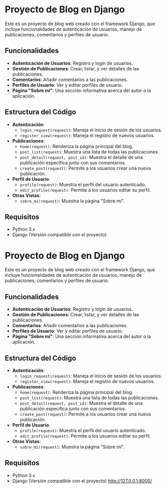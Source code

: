 # Proyecto de Blog en Django

Este es un proyecto de blog web creado con el framework Django, que incluye funcionalidades de autenticación de usuarios, manejo de publicaciones, comentarios y perfiles de usuario.

## Funcionalidades

- **Autenticación de Usuarios**: Registro y login de usuarios.
- **Gestión de Publicaciones**: Crear, listar, y ver detalles de las publicaciones.
- **Comentarios**: Añadir comentarios a las publicaciones.
- **Perfiles de Usuario**: Ver y editar perfiles de usuario.
- **Página "Sobre mí"**: Una sección informativa acerca del autor o la aplicación.

## Estructura del Código

- **Autenticación**:
  - `login_request(request)`: Maneja el inicio de sesión de los usuarios.
  - `register_view(request)`: Maneja el registro de nuevos usuarios.
- **Publicaciones**:
  - `home(request)`: Renderiza la página principal del blog.
  - `post_list(request)`: Muestra una lista de todas las publicaciones.
  - `post_detail(request, post_id)`: Muestra el detalle de una publicación específica junto con sus comentarios.
  - `create_post(request)`: Permite a los usuarios crear una nueva publicación.
- **Perfil de Usuario**:
  - `profile(request)`: Muestra el perfil del usuario autenticado.
  - `edit_profile(request)`: Permite a los usuarios editar su perfil.
- **Otras Vistas**:
  - `sobre_mi(request)`: Muestra la página "Sobre mí".

## Requisitos

- Python 3.x
- Django (Versión compatible con el proyecto)
# Proyecto de Blog en Django

Este es un proyecto de blog web creado con el framework Django, que incluye funcionalidades de autenticación de usuarios, manejo de publicaciones, comentarios y perfiles de usuario.

## Funcionalidades

- **Autenticación de Usuarios**: Registro y login de usuarios.
- **Gestión de Publicaciones**: Crear, listar, y ver detalles de las publicaciones.
- **Comentarios**: Añadir comentarios a las publicaciones.
- **Perfiles de Usuario**: Ver y editar perfiles de usuario.
- **Página "Sobre mí"**: Una sección informativa acerca del autor o la aplicación.

## Estructura del Código

- **Autenticación**:
  - `login_request(request)`: Maneja el inicio de sesión de los usuarios.
  - `register_view(request)`: Maneja el registro de nuevos usuarios.
- **Publicaciones**:
  - `home(request)`: Renderiza la página principal del blog.
  - `post_list(request)`: Muestra una lista de todas las publicaciones.
  - `post_detail(request, post_id)`: Muestra el detalle de una publicación específica junto con sus comentarios.
  - `create_post(request)`: Permite a los usuarios crear una nueva publicación.
- **Perfil de Usuario**:
  - `profile(request)`: Muestra el perfil del usuario autenticado.
  - `edit_profile(request)`: Permite a los usuarios editar su perfil.
- **Otras Vistas**:
  - `sobre_mi(request)`: Muestra la página "Sobre mí".

## Requisitos

- Python 3.x
- Django (Versión compatible con el proyecto)
http://127.0.0.1:8000/ 
